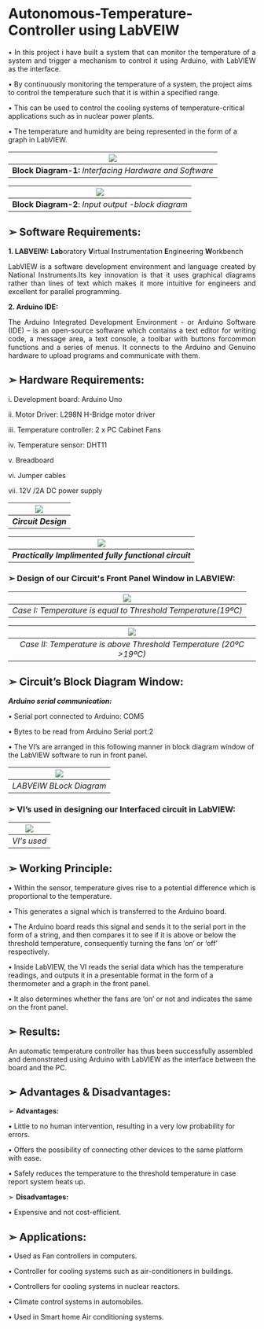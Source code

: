 # Autonomous-Temperature-Controller using LabVEIW
<p align="justify">
• In this project i have built a system that can monitor the temperature of a system and trigger a mechanism to control it using Arduino, with LabVIEW as the interface.

• By continuously monitoring the temperature of a system, the project aims to control the temperature such that it is within a specified range.

• This can be used to control the cooling systems of temperature-critical applications such as in nuclear power plants. 

• The temperature and humidity are being represented in the form of a graph in LabVIEW.
</p>
<!---  **Block Diagram-1**: *Interfacing Hardware and Software*-->

| ![](Images/image1.JPG) | 
|:--:| 
| **Block Diagram-1:** *Interfacing Hardware and Software* |

<!--![Block Diagram-1: Interfacing Hardware and Software](Images/image1.JPG)-->


| ![](Images/image2.JPG) | 
|:--:| 
| **Block Diagram-2**: *Input output -block diagram* |


## ➢ **Software Requirements:**

**1. LABVEIW:** **Lab**oratory **V**irtual **I**nstrumentation **E**ngineering **W**orkbench

<p align="justify">
LabVIEW is a software development environment and language created by National Instruments.Its key innovation is that it uses graphical diagrams rather than lines of text which makes it more intuitive for engineers and excellent for parallel programming.
</p>

**2. Arduino IDE:**

<p align="justify">
The Arduino Integrated Development Environment - or Arduino Software (IDE) – is an open-source software which contains a text editor for writing code, a message area, a text console, a toolbar with buttons forcommon functions and a series of menus. It connects to the Arduino and Genuino hardware to upload programs and communicate with them. 
</p>


## ➢ **Hardware Requirements:**
 
i. Development board: Arduino Uno

ii. Motor Driver: L298N H-Bridge motor driver

iii. Temperature controller: 2 x PC Cabinet Fans

iv. Temperature sensor: DHT11

v. Breadboard

vi. Jumper cables

vii. 12V /2A DC power supply



| ![](Images/image3.JPG) | 
|:--:| 
|  ***Circuit Design*** |



| ![](Images/image4.JPG) |
| :--: |
| ***Practically Implimented fully functional circuit*** |


### ➢ **Design of our Circuit's Front Panel Window in LABVIEW:**

| ![](Images/image6.JPG) |
| :--: |
| *Case I: Temperature is equal to Threshold Temperature(19ºC)* |


| ![](Images/image7.JPG) |
| :--: |
| *Case II: Temperature is above Threshold Temperature (20ºC >19ºC)* |

## ➢ **Circuit’s Block Diagram Window:**

***Arduino serial communication:***

<p align="justify">
• Serial port connected to Arduino: COM5

• Bytes to be read from Arduino Serial port:2

• The VI’s are arranged in this following manner in block diagram window of the LabVIEW software to run in front panel.
</p>

| ![](Images/image5.JPG) |
| :--: |
| *LABVEIW BLock Diagram* |


### ➢ **VI’s used in designing our Interfaced circuit in LabVIEW:**


| ![](Images/image8.JPG) |
| :--: |
| *VI's used* |

## ➢ **Working Principle:**

<p align="justify">
• Within the sensor, temperature gives rise to a potential difference which is proportional to the temperature.

• This generates a signal which is transferred to the Arduino board. 

• The Arduino board reads this signal and sends it to the serial port in the form of a string, and then compares it to see if it is above or below the threshold temperature, consequently turning the fans ‘on’ or ‘off’ respectively.

• Inside LabVIEW, the VI reads the serial data which has the temperature readings, and outputs it in a presentable format in the form of a thermometer and a graph in the front panel. 

• It also determines whether the fans are ‘on’ or not and indicates the same on the front panel.
</p>

## ➢ **Results:**

An automatic temperature controller has thus been successfully assembled and demonstrated using Arduino with LabVIEW as the interface between the board and the PC.


## ➢ **Advantages & Disadvantages:**

➢ **Advantages:**

• Little to no human intervention, resulting in a very low probability for errors.

• Offers the possibility of connecting other devices to the same platform with ease.

• Safely reduces the temperature to the threshold temperature in case report system heats up.

➢ **Disadvantages:**

• Expensive and not cost-efficient.



## ➢ **Applications:**

• Used as Fan controllers in computers.

• Controller for cooling systems such as air-conditioners in buildings.

• Controllers for cooling systems in nuclear reactors.

• Climate control systems in automobiles.

• Used in Smart home Air conditioning systems.
